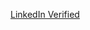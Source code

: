 <a href="https://www.linkedin.com/in/grewalamit/" target="_blank"><span title="Check out my LinkedIn Verified skills!">LinkedIn Verified</span></a>
